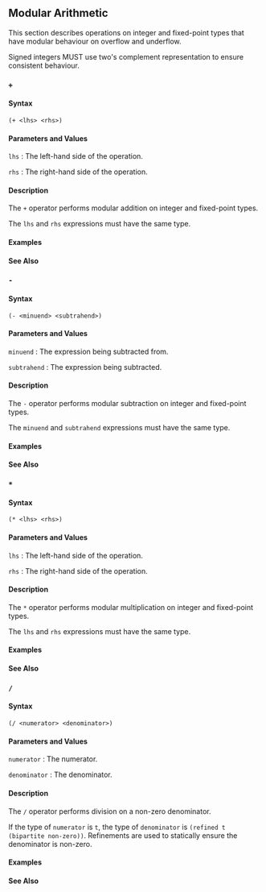 ## Modular Arithmetic

This section describes operations on integer and fixed-point types that have
modular behaviour on overflow and underflow.

Signed integers MUST use two's complement representation to ensure consistent
behaviour.

### `+`

#### Syntax

```
(+ <lhs> <rhs>)
```

#### Parameters and Values

`lhs`
: The left-hand side of the operation.

`rhs`
: The right-hand side of the operation.

#### Description

The `+` operator performs modular addition on integer and fixed-point types.

The `lhs` and `rhs` expressions must have the same type.

#### Examples

#### See Also

### `-`

#### Syntax

```
(- <minuend> <subtrahend>)
```

#### Parameters and Values

`minuend`
: The expression being subtracted from.

`subtrahend`
: The expression being subtracted.

#### Description

The `-` operator performs modular subtraction on integer and fixed-point types.

The `minuend` and `subtrahend` expressions must have the same type.

#### Examples

#### See Also

### `*`

#### Syntax

```
(* <lhs> <rhs>)
```

#### Parameters and Values

`lhs`
: The left-hand side of the operation.

`rhs`
: The right-hand side of the operation.

#### Description

The `*` operator performs modular multiplication on integer and fixed-point types.

The `lhs` and `rhs` expressions must have the same type.

#### Examples

#### See Also

### `/`

#### Syntax

```
(/ <numerator> <denominator>)
```

#### Parameters and Values

`numerator`
: The numerator.

`denominator`
: The denominator.

#### Description

The `/` operator performs division on a non-zero denominator.

If the type of `numerator` is `t`, the type of `denominator` is `(refined t
(bipartite non-zero))`. Refinements are used to statically ensure the
denominator is non-zero.

#### Examples

#### See Also
